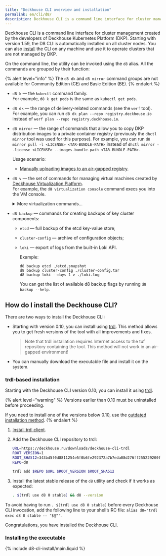 ```yaml
---
title: "Deckhouse CLI overview and installation"
permalink: en/cli/d8/
description: Deckhouse CLI is a command line interface for cluster management created by the Deckhouse team.
---
```


Deckhouse CLI is a command line interface for cluster management created by the developers of Deckhouse Kubernetes Platform (DKP). Starting with version 1.59, the D8 CLI is automatically installed on all cluster nodes. You can also [install](#how-do-i-install-deckhouse-cli) the CLI on any machine and use it to operate clusters that are not managed by DKP.

On the command line, the utility can be invoked using the `d8` alias. All the commands are grouped by their function:

{% alert level="info" %}
The `d8 dk` and `d8 mirror` command groups are not available for Community Edition (CE) and Basic Edition (BE).
{% endalert %}

* `d8 k` — the `kubectl` command family.  
    For example, `d8 k get pods` is the same as `kubectl get pods`.
* `d8 dk` — the range of delivery-related commands (see the `werf` tool).  
    For example, you can run `d8 dk plan --repo registry.deckhouse.io` instead of `werf plan --repo registry.deckhouse.io`.

* `d8 mirror` — the range of commands that allow you to copy DKP distribution images to a private container registry (previously the `dhctl mirror` tool was used for this purpose).
  For example, you can run `d8 mirror pull -l <LICENSE> <TAR-BUNDLE-PATH>` instead of `dhctl mirror --license <LICENSE> --images-bundle-path <TAR-BUNDLE-PATH>`.

  Usage scenario:

  - [Manually uploading images to an air-gapped registry](../../installing/#manual-loading-of-deckhouse-kubernetes-platform-images-vulnerability-scanner-db-and-dkp-modules-into-a-private-registry).

* `d8 v` — the set of commands for managing virtual machines created by [Deckhouse Virtualization Platform](/products/virtualization-platform/documentation/user/resource-management/virtual-machines.html).  
    For example, the `d8 virtualization console` command execs you into the VM console.

    <div markdown="0">
    <details><summary>More virtualization commands...</summary>
    <ul>
    <li><code>d8 v console</code> execs you into the VM console.</li>
    <li><code>d8 v port-forward</code> forwards local ports to the virtual machine.</li>
    <li><code>d8 v scp</code> uses the SCP client to work with files on the virtual machine.</li>
    <li><code>d8 v ssh</code> connects you to the virtual machine over SSH.</li>
    <li><code>d8 v vnc</code> connects you to the virtual machine over VNC.</li>
    </ul>
    </details>
    </div>

* `d8 backup` — commands for creating backups of key cluster components:

  * `etcd` — full backup of the etcd key-value store;
  * `cluster-config` — archive of configuration objects;
  * `loki` — export of logs from the built-in Loki API.

    Example:

    ```console
    d8 backup etcd ./etcd.snapshot
    d8 backup cluster-config ./cluster-config.tar
    d8 backup loki --days 1 > ./loki.log
    ```

    You can get the list of available d8 backup flags by running `d8 backup --help`.

## How do I install the Deckhouse CLI?

There are two ways to install the Deckhouse CLI:

* Starting with version 0.10, you can install using [trdl](https://trdl.dev/). This method allows you to get fresh versions of the tool with all improvements and fixes.
  > Note that trdl installation requires Internet access to the tuf repository containing the tool. This method will not work in an air-gapped environment!
* You can manually download the executable file and install it on the system.

### trdl-based installation

Starting with the Deckhouse CLI version 0.10, you can install it using [trdl](https://trdl.dev/).

{% alert level="warning" %}
Versions earlier than 0.10 must be uninstalled before proceeding.

If you need to install one of the versions below 0.10, use the [outdated installation method](#installing-the-executable).
{% endalert %}

1. [Install trdl client](https://trdl.dev/quickstart.html#installing-the-client).

1. Add the Deckhouse CLI repository to trdl:

   ```bash
   URL=https://deckhouse.ru/downloads/deckhouse-cli-trdl
   ROOT_VERSION=1
   ROOT_SHA512=343bd5f0d8811254e5f0b6fe292372a7b7eda08d276ff255229200f84e58a8151ab2729df3515cb11372dc3899c70df172a4e54c8a596a73d67ae790466a0491
   REPO=d8

   trdl add $REPO $URL $ROOT_VERSION $ROOT_SHA512
   ```

1. Install the latest stable release of the `d8` utility and check if it works as expected:

   ```bash
   . $(trdl use d8 0 stable) && d8 --version
   ```

To avoid having to run `. $(trdl use d8 0 stable)` before every Deckhouse CLI invocation, add the following line to your shell’s RC file: `alias d8='trdl exec d8 0 stable -- "$@"'`.

Congratulations, you have installed the Deckhouse CLI.

### Installing the executable

{% include d8-cli-install/main.liquid %}
